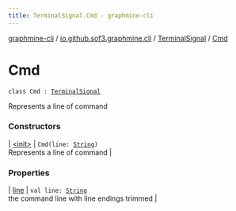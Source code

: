 ```yaml
---
title: TerminalSignal.Cmd - graphmine-cli
---
```


[graphmine-cli](../../../index.html) / [io.github.sof3.graphmine.cli](../../index.html) / [TerminalSignal](../index.html) / [Cmd](./index.html)

# Cmd

`class Cmd : `[`TerminalSignal`](../index.html)

Represents a line of command

### Constructors

| [&lt;init&gt;](-init-.html) | `Cmd(line: `[`String`](https://kotlinlang.org/api/latest/jvm/stdlib/kotlin/-string/index.html)`)`<br>Represents a line of command |

### Properties

| [line](line.html) | `val line: `[`String`](https://kotlinlang.org/api/latest/jvm/stdlib/kotlin/-string/index.html)<br>the command line with line endings trimmed |

